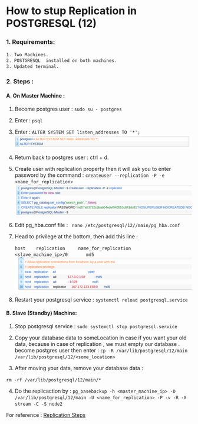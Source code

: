 # How to stup Replication in POSTGRESQL (12)

### 1. Requirements: 
    1. Two Machines.
    2. POSTGRESQL  installed on both machines.
    3. Updated terminal.

### 2. Steps : 

#### A. On Master Machine :
1. Become postgres user :
`sudo su - postgres`
2. Enter :
`psql`
3. Enter : 
`ALTER SYSTEM SET listen_addresses TO '*';`
![nmknk](/assets/m_alter_listen.png)

4. Return back to postgres user : ctrl + d.
5. Create user  with replication property then it will ask you to enter password by the command : 
`createuser --replication -P -e <name_for_replication>`
![nmknk](assets/m_rep_create_user.png)

6. Edit pg_hba.conf file :
` nano /etc/postgresql/12//main/pg_hba.conf`
7. Head to privilege at the bottom, then add this line :

    `host    replication     name_for_replication      <slave_machine_ip>/0       md5`
![nmknk](assets/privilege_master.png)


8. Restart your postgresql service : 
`systemctl reload postgresql.service`



#### B. Slave (Standby) Machine:
1. Stop postgresql service : 
`sudo systemctl stop postgresql.service`
2. Copy your database data to someLocation in case if you want your old data, because in case of replication , we must empty our database .
become postgres user then enter :
`cp -R /var/lib/postgresql/12/main /var/lib/postgresql/12/<some_location>`

3. After moving your data, remove your database data :

`rm -rf /var/lib/postgresql/12/main/*`

4. Do the replicaction by : 
`pg_basebackup -h <master_machine_ip> -D /var/lib/postgresql/12/main -U <name_for_replication> -P -v -R -X stream -C -S node2`



For reference : [Replication Steps](https://minervadb.xyz/step-by-step-postgresql-12-streaming-replication-on-ubuntu/)

    